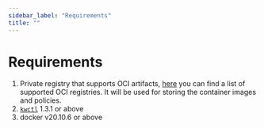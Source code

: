 ```yaml
---
sidebar_label: "Requirements"
title: ""
---
```


# Requirements

1. Private registry that supports OCI artifacts, [here](../../distributing-policies/oci-registries-support) you can find a list of supported OCI registries. It will be used for storing the container images and policies.
2. [`kwctl`](https://github.com/kubewarden/kwctl) 1.3.1 or above
3. docker v20.10.6 or above
